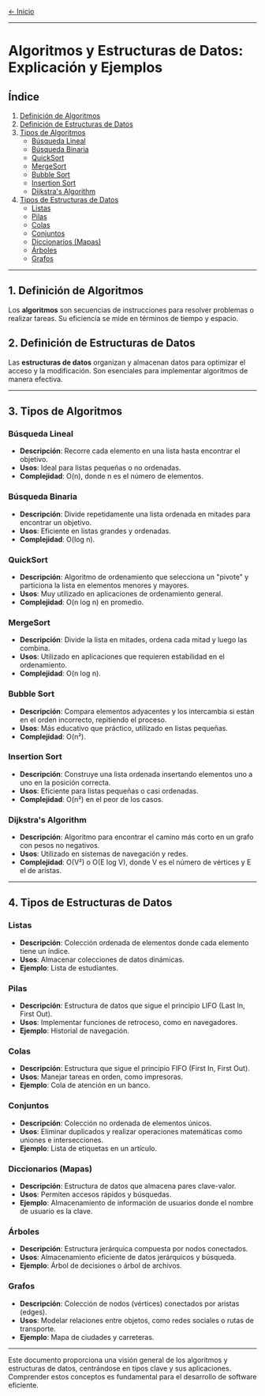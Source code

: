 [← Inicio](./README.md)

------
# Algoritmos y Estructuras de Datos: Explicación y Ejemplos



## Índice
1. [Definición de Algoritmos](#definición-de-algoritmos)
2. [Definición de Estructuras de Datos](#definición-de-estructuras-de-datos)
3. [Tipos de Algoritmos](#tipos-de-algoritmos)
   - [Búsqueda Lineal](#búsqueda-lineal)
   - [Búsqueda Binaria](#búsqueda-binaria)
   - [QuickSort](#quicksort)
   - [MergeSort](#mergesort)
   - [Bubble Sort](#bubble-sort)
   - [Insertion Sort](#insertion-sort)
   - [Dijkstra's Algorithm](#dijkstras-algorithm)
4. [Tipos de Estructuras de Datos](#tipos-de-estructuras-de-datos)
   - [Listas](#listas)
   - [Pilas](#pilas)
   - [Colas](#colas)
   - [Conjuntos](#conjuntos)
   - [Diccionarios (Mapas)](#diccionarios-map)
   - [Árboles](#árboles)
   - [Grafos](#grafos)

---

## 1. Definición de Algoritmos

Los **algoritmos** son secuencias de instrucciones para resolver problemas o realizar tareas. Su eficiencia se mide en términos de tiempo y espacio.

## 2. Definición de Estructuras de Datos

Las **estructuras de datos** organizan y almacenan datos para optimizar el acceso y la modificación. Son esenciales para implementar algoritmos de manera efectiva.

---

## 3. Tipos de Algoritmos

### Búsqueda Lineal
- **Descripción**: Recorre cada elemento en una lista hasta encontrar el objetivo.
- **Usos**: Ideal para listas pequeñas o no ordenadas.
- **Complejidad**: O(n), donde n es el número de elementos.

### Búsqueda Binaria
- **Descripción**: Divide repetidamente una lista ordenada en mitades para encontrar un objetivo.
- **Usos**: Eficiente en listas grandes y ordenadas.
- **Complejidad**: O(log n).

### QuickSort
- **Descripción**: Algoritmo de ordenamiento que selecciona un "pivote" y particiona la lista en elementos menores y mayores.
- **Usos**: Muy utilizado en aplicaciones de ordenamiento general.
- **Complejidad**: O(n log n) en promedio.

### MergeSort
- **Descripción**: Divide la lista en mitades, ordena cada mitad y luego las combina.
- **Usos**: Utilizado en aplicaciones que requieren estabilidad en el ordenamiento.
- **Complejidad**: O(n log n).

### Bubble Sort
- **Descripción**: Compara elementos adyacentes y los intercambia si están en el orden incorrecto, repitiendo el proceso.
- **Usos**: Más educativo que práctico, utilizado en listas pequeñas.
- **Complejidad**: O(n²).

### Insertion Sort
- **Descripción**: Construye una lista ordenada insertando elementos uno a uno en la posición correcta.
- **Usos**: Eficiente para listas pequeñas o casi ordenadas.
- **Complejidad**: O(n²) en el peor de los casos.

### Dijkstra's Algorithm
- **Descripción**: Algoritmo para encontrar el camino más corto en un grafo con pesos no negativos.
- **Usos**: Utilizado en sistemas de navegación y redes.
- **Complejidad**: O(V²) o O(E log V), donde V es el número de vértices y E el de aristas.

---

## 4. Tipos de Estructuras de Datos

### Listas
- **Descripción**: Colección ordenada de elementos donde cada elemento tiene un índice.
- **Usos**: Almacenar colecciones de datos dinámicas.
- **Ejemplo**: Lista de estudiantes.

### Pilas
- **Descripción**: Estructura de datos que sigue el principio LIFO (Last In, First Out).
- **Usos**: Implementar funciones de retroceso, como en navegadores.
- **Ejemplo**: Historial de navegación.

### Colas
- **Descripción**: Estructura que sigue el principio FIFO (First In, First Out).
- **Usos**: Manejar tareas en orden, como impresoras.
- **Ejemplo**: Cola de atención en un banco.

### Conjuntos
- **Descripción**: Colección no ordenada de elementos únicos.
- **Usos**: Eliminar duplicados y realizar operaciones matemáticas como uniones e intersecciones.
- **Ejemplo**: Lista de etiquetas en un artículo.

### Diccionarios (Mapas)
- **Descripción**: Estructura de datos que almacena pares clave-valor.
- **Usos**: Permiten accesos rápidos y búsquedas.
- **Ejemplo**: Almacenamiento de información de usuarios donde el nombre de usuario es la clave.

### Árboles
- **Descripción**: Estructura jerárquica compuesta por nodos conectados.
- **Usos**: Almacenamiento eficiente de datos jerárquicos y búsqueda.
- **Ejemplo**: Árbol de decisiones o árbol de archivos.

### Grafos
- **Descripción**: Colección de nodos (vértices) conectados por aristas (edges).
- **Usos**: Modelar relaciones entre objetos, como redes sociales o rutas de transporte.
- **Ejemplo**: Mapa de ciudades y carreteras.

---

Este documento proporciona una visión general de los algoritmos y estructuras de datos, centrándose en tipos clave y sus aplicaciones. Comprender estos conceptos es fundamental para el desarrollo de software eficiente.
